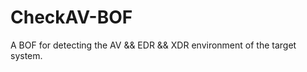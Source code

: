 # CheckAV-BOF
 A BOF for detecting the AV &amp;&amp; EDR &amp;&amp;  XDR  environment of the target system.

